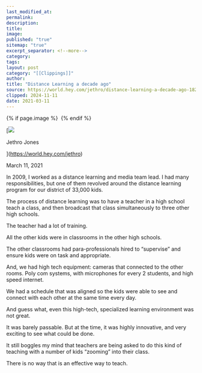 ```yaml
---
last_modified_at: 
permalink: 
description: 
title: 
image: 
published: "true"
sitemap: "true"
excerpt_separator: <!--more-->
category: 
tags: 
layout: post
category: "[[Clippings]]"
author: 
title: "Distance Learning a decade ago"
source: https://world.hey.com/jethro/distance-learning-a-decade-ago-182d0945
clipped: 2024-11-11
date: 2021-03-11
---
```



{% if page.image %} <img src="{{ page.image }}" alt=""> {% endif %}

[![](https://world.hey.com/jethro/avatar-40bd048fb7cc6850d42ef0957b5f0c498bfea84d)

Jethro Jones

](https://world.hey.com/jethro)

March 11, 2021

In 2009, I worked as a distance learning and media team lead. I had many responsibilities, but one of them revolved around the distance learning program for our district of 33,000 kids. 

The process of distance learning was to have a teacher in a high school teach a class, and then broadcast that class simultaneously to three other high schools. 

The teacher had a lot of training.

All the other kids were in classrooms in the other high schools.

The other classrooms had para-professionals hired to “supervise” and ensure kids were on task and appropriate. 

And, we had high tech equipment: cameras that connected to the other rooms. Poly com systems, with microphones for every 2 students, and high speed internet. 

We had a schedule that was aligned so the kids were able to see and connect with each other at the same time every day. 

And guess what, even this high-tech, specialized learning environment was not great. 

It was barely passable. But at the time, it was highly innovative, and very exciting to see what could be done. 

It still boggles my mind that teachers are being asked to do this kind of teaching with a number of kids “zooming” into their class. 

There is no way that is an effective way to teach.